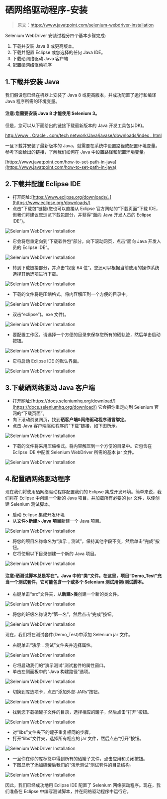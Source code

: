 # 硒网络驱动程序-安装

> 原文：<https://www.javatpoint.com/selenium-webdriver-installation>

Selenium WebDriver 安装过程分四个基本步骤完成:

1.  下载并安装 Java 8 或更高版本。
2.  下载并配置 Eclipse 或您选择的任何 Java IDE。
3.  下载硒网络驱动 Java 客户端
4.  配置硒网络驱动程序

## 1.下载并安装 Java

我们假设您已经在机器上安装了 Java 8 或更高版本，并成功配置了运行和编译 Java 程序所需的环境变量。

#### 注意:您需要安装 Java 8 才能使用 Selenium 3。

但是，您可以从下面给出的链接下载最新版本的 Java 开发工具包(JDK)。

[http://www . Oracle . com/tech network/Java/javase/downloads/index . html](http://www.oracle.com/technetwork/java/javase/downloads/index.html)

一旦下载并安装了最新版本的 Java，就需要在系统中设置路径或配置环境变量。参考下面给出的链接，了解我们如何在 Java 中设置路径和配置环境变量。

[https://www.javatpoint.com/how-to-set-path-in-java](https://www.javatpoint.com/how-to-set-path-in-java)

## 2.下载并配置 Eclipse IDE

*   打开网址:[https://www.eclipse.org/downloads/。](https://www.eclipse.org/downloads/)
*   点击“下载包”链接(您也可以直接从 Eclipse 官方网站的“下载页面”下载 IDE，但我们将建议您浏览下载包部分，并获得“面向 Java 开发人员的 Eclipse IDE”)。

![Selenium WebDriver Installation](img/fb59c548db4e63a3fd8a29b399094559.png)

*   它会将您重定向到“下载软件包”部分。向下滚动网页，点击“面向 Java 开发人员的 Eclipse IDE”。

![Selenium WebDriver Installation](img/8d033a9d6c514dac365d8785a7299733.png)

*   转到下载链接部分，并点击“视窗 64 位”。您还可以根据当前使用的操作系统选择其他选项进行下载。

![Selenium WebDriver Installation](img/8247bdecc7b1fa38774e748b5dee93c0.png)

*   下载的文件将是压缩格式。将内容解压到一个方便的目录中。

![Selenium WebDriver Installation](img/11aaec3ca90df9be62ae8fdbdb32a017.png)

*   双击“eclipse”(。exe 文件)。

![Selenium WebDriver Installation](img/69d2c71b8e7ffbe85124712f44af5b61.png)

*   要配置工作区，请选择一个方便的目录来保存您所有的硒轨迹，然后单击启动按钮。

![Selenium WebDriver Installation](img/7576ec7f76d3e0d05dab1dcdbb0ca728.png)

*   它将启动 Eclipse IDE 的默认界面。

![Selenium WebDriver Installation](img/f6644d8d75e0711ab1ad8e14550ef3aa.png)

## 3.下载硒网络驱动 Java 客户端

*   打开网址:[https://docs.seleniumhq.org/download/](https://docs.seleniumhq.org/download/)
    它会把你重定向到 Selenium 官网的“下载页面”。
*   向下滚动浏览网页，找到**硒客户端&网络驱动程序语言绑定**。
*   点击 Java 客户端驱动程序的“下载”链接，如下图所示。

![Selenium WebDriver Installation](img/b7d64e37c78e1aee71f14bb4b8a324ac.png)

*   下载的文件将采用压缩格式。将内容解压到一个方便的目录中。它包含在 Eclipse IDE 中配置 Selenium WebDriver 所需的基本 jar 文件。

![Selenium WebDriver Installation](img/a258373af338a3ff3d551099bad9f34c.png)

## 4.配置硒网络驱动程序

现在我们将使用硒网络驱动程序配置我们的 Eclipse 集成开发环境。简单来说，我们将在 Eclipse 中创建一个新的 Java 项目，并加载所有必要的 jar 文件，以便创建 Selenium 测试脚本。

*   启动 Eclipse 集成开发环境
*   从**文件>新建> Java 项目**新建一个 Java 项目。

![Selenium WebDriver Installation](img/5ed2e9aa043bd1ea9492aa35955653b1.png)

*   将您的项目名称命名为“演示 _ 测试”，保持其他字段不变，然后单击“完成”按钮。
*   它将使用以下目录创建一个新的 Java 项目。

![Selenium WebDriver Installation](img/34d817de1be98ba2f426f26343089717.png)

#### 注意:硒测试脚本总是写在”。Java 中的“类”文件。在这里，项目“Demo_Test”充当一个测试套件，它可能包含一个或多个 Selenium 测试用例/测试脚本。

*   右键单击“src”文件夹，从**新建>类**创建一个新的类文件。

![Selenium WebDriver Installation](img/b1a160ec994e323042c65293489c505c.png)

*   将您的班级名称设为“第一名”，然后点击“完成”按钮。

![Selenium WebDriver Installation](img/0e22b43f2a82b47f3a1e7031829af811.png)

现在，我们将在测试套件(Demo_Test)中添加 Selenium jar 文件。

*   右键单击“演示 _ 测试”文件夹并选择属性。

![Selenium WebDriver Installation](img/08ef97f4cfa7c6bc7c8aac9dbb1743d7.png)

*   它将启动我们的“演示测试”测试套件的属性窗口。
*   单击左侧面板中的“Java 构建路径”选项。

![Selenium WebDriver Installation](img/76827d44b03aa7e3d0a061bc2b43db56.png)

*   切换到库选项卡，点击“添加外部 JARs”按钮。

![Selenium WebDriver Installation](img/b6724aceb64b8319600720cb668aba1e.png)

*   找到您下载硒罐子文件的目录，选择相应的罐子，然后点击“打开”按钮。

![Selenium WebDriver Installation](img/eea308b0b54344ab8db10c2ab388fd69.png)

*   对“libs”文件夹下的罐子重复相同的步骤。
*   打开“libs”文件夹，选择所有相应的 jar 文件，然后点击“打开”按钮。

![Selenium WebDriver Installation](img/0949a3dbc455ad896574743c34834450.png)

*   一旦你在你的库标签中得到所有的硒罐子文件，点击应用和关闭按钮。
*   下图显示了添加硒罐后我们的“演示测试”测试套件的目录结构。

![Selenium WebDriver Installation](img/f20ae9843f8fc4c2692c9bfbd7e21a56.png)

因此，我们已经成功地用 Eclipse IDE 配置了 Selenium 网络驱动程序。现在，我们准备在 Eclipse 中编写测试脚本，并在网络驱动程序中运行它。